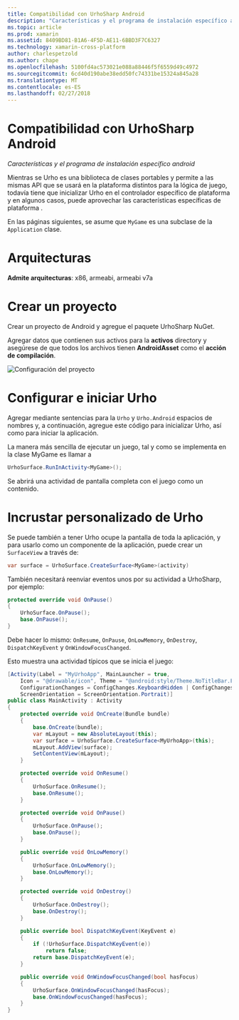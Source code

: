 ```yaml
---
title: Compatibilidad con UrhoSharp Android
description: "Características y el programa de instalación específico android"
ms.topic: article
ms.prod: xamarin
ms.assetid: 8409BD81-B1A6-4F5D-AE11-6BBD3F7C6327
ms.technology: xamarin-cross-platform
author: charlespetzold
ms.author: chape
ms.openlocfilehash: 5100fd4ac573021e088a88446f5f6559d49c4972
ms.sourcegitcommit: 6cd40d190abe38edd50fc74331be15324a845a28
ms.translationtype: MT
ms.contentlocale: es-ES
ms.lasthandoff: 02/27/2018
---
```

# <a name="urhosharp-android-support"></a>Compatibilidad con UrhoSharp Android

_Características y el programa de instalación específico android_

Mientras se Urho es una biblioteca de clases portables y permite a las mismas API que se usará en la plataforma distintos para la lógica de juego, todavía tiene que inicializar Urho en el controlador específico de plataforma y en algunos casos, puede aprovechar las características específicas de plataforma .

En las páginas siguientes, se asume que `MyGame` es una subclase de la `Application` clase.

# <a name="architectures"></a>Arquitecturas

**Admite arquitecturas**: x86, armeabi, armeabi v7a

# <a name="create-a-project"></a>Crear un proyecto

Crear un proyecto de Android y agregue el paquete UrhoSharp NuGet.

Agregar datos que contienen sus activos para la **activos** directory y asegúrese de que todos los archivos tienen **AndroidAsset** como el **acción de compilación**.

![Configuración del proyecto](android-images/image-3.png "agregar datos que contiene los activos en el directorio de activos")

# <a name="configure-and-launching-urho"></a>Configurar e iniciar Urho

Agregar mediante sentencias para la `Urho` y `Urho.Android` espacios de nombres y, a continuación, agregue este código para inicializar Urho, así como para iniciar la aplicación.

La manera más sencilla de ejecutar un juego, tal y como se implementa en la clase MyGame es llamar a

```csharp
UrhoSurface.RunInActivity<MyGame>();
```

Se abrirá una actividad de pantalla completa con el juego como un contenido.

# <a name="custom-embedding-of-urho"></a>Incrustar personalizado de Urho

Se puede también a tener Urho ocupe la pantalla de toda la aplicación, y para usarlo como un componente de la aplicación, puede crear un `SurfaceView` a través de:

```csharp
var surface = UrhoSurface.CreateSurface<MyGame>(activity)
```

También necesitará reenviar eventos unos por su actividad a UrhoSharp, por ejemplo:

```csharp
protected override void OnPause()
{
    UrhoSurface.OnPause();
    base.OnPause();
}
```

Debe hacer lo mismo: `OnResume`, `OnPause`, `OnLowMemory`, `OnDestroy`, `DispatchKeyEvent` y `OnWindowFocusChanged`.

Esto muestra una actividad típicos que se inicia el juego:

```csharp
[Activity(Label = "MyUrhoApp", MainLauncher = true,
    Icon = "@drawable/icon", Theme = "@android:style/Theme.NoTitleBar.Fullscreen",
    ConfigurationChanges = ConfigChanges.KeyboardHidden | ConfigChanges.Orientation,
    ScreenOrientation = ScreenOrientation.Portrait)]
public class MainActivity : Activity
{
    protected override void OnCreate(Bundle bundle)
    {
        base.OnCreate(bundle);
        var mLayout = new AbsoluteLayout(this);
        var surface = UrhoSurface.CreateSurface<MyUrhoApp>(this);
        mLayout.AddView(surface);
        SetContentView(mLayout);
    }

    protected override void OnResume()
    {
        UrhoSurface.OnResume();
        base.OnResume();
    }

    protected override void OnPause()
    {
        UrhoSurface.OnPause();
        base.OnPause();
    }

    public override void OnLowMemory()
    {
        UrhoSurface.OnLowMemory();
        base.OnLowMemory();
    }

    protected override void OnDestroy()
    {
        UrhoSurface.OnDestroy();
        base.OnDestroy();
    }

    public override bool DispatchKeyEvent(KeyEvent e)
    {
        if (!UrhoSurface.DispatchKeyEvent(e))
            return false;
        return base.DispatchKeyEvent(e);
    }

    public override void OnWindowFocusChanged(bool hasFocus)
    {
        UrhoSurface.OnWindowFocusChanged(hasFocus);
        base.OnWindowFocusChanged(hasFocus);
    }
}
```

